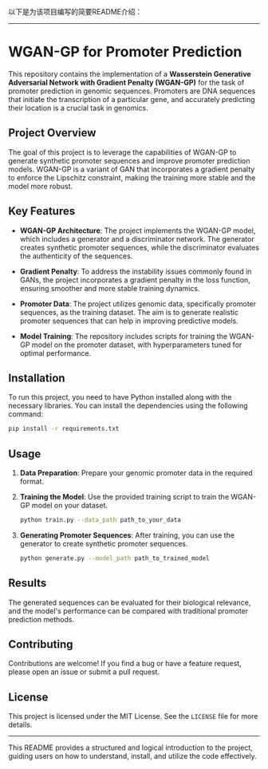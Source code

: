 以下是为该项目编写的简要README介绍：

---

# WGAN-GP for Promoter Prediction

This repository contains the implementation of a **Wasserstein Generative Adversarial Network with Gradient Penalty (WGAN-GP)** for the task of promoter prediction in genomic sequences. Promoters are DNA sequences that initiate the transcription of a particular gene, and accurately predicting their location is a crucial task in genomics.

## Project Overview

The goal of this project is to leverage the capabilities of WGAN-GP to generate synthetic promoter sequences and improve promoter prediction models. WGAN-GP is a variant of GAN that incorporates a gradient penalty to enforce the Lipschitz constraint, making the training more stable and the model more robust.

## Key Features

- **WGAN-GP Architecture**: The project implements the WGAN-GP model, which includes a generator and a discriminator network. The generator creates synthetic promoter sequences, while the discriminator evaluates the authenticity of the sequences.

- **Gradient Penalty**: To address the instability issues commonly found in GANs, the project incorporates a gradient penalty in the loss function, ensuring smoother and more stable training dynamics.

- **Promoter Data**: The project utilizes genomic data, specifically promoter sequences, as the training dataset. The aim is to generate realistic promoter sequences that can help in improving predictive models.

- **Model Training**: The repository includes scripts for training the WGAN-GP model on the promoter dataset, with hyperparameters tuned for optimal performance.

## Installation

To run this project, you need to have Python installed along with the necessary libraries. You can install the dependencies using the following command:

```bash
pip install -r requirements.txt
```

## Usage

1. **Data Preparation**: Prepare your genomic promoter data in the required format.
   
2. **Training the Model**: Use the provided training script to train the WGAN-GP model on your dataset.

   ```bash
   python train.py --data_path path_to_your_data
   ```

3. **Generating Promoter Sequences**: After training, you can use the generator to create synthetic promoter sequences.

   ```bash
   python generate.py --model_path path_to_trained_model
   ```

## Results

The generated sequences can be evaluated for their biological relevance, and the model's performance can be compared with traditional promoter prediction methods.

## Contributing

Contributions are welcome! If you find a bug or have a feature request, please open an issue or submit a pull request.

## License

This project is licensed under the MIT License. See the `LICENSE` file for more details.

---

This README provides a structured and logical introduction to the project, guiding users on how to understand, install, and utilize the code effectively.

